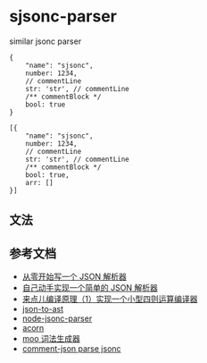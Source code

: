 # sjsonc-parser

similar jsonc parser

```any
{
    "name": "sjsonc",
    number: 1234,
    // commentLine
    str: 'str', // commentLine
    /** commentBlock */
    bool: true
}
```

```any
[{
    "name": "sjsonc",
    number: 1234,
    // commentLine
    str: 'str', // commentLine
    /** commentBlock */
    bool: true,
    arr: []
}]
```

## 文法

## 参考文档

-   [从零开始写一个 JSON 解析器](https://www.jianshu.com/p/ad56542affd0)
-   [自己动手实现一个简单的 JSON 解析器](https://segmentfault.com/a/1190000010998941)
-   [来点儿编译原理（1）实现一个小型四则运算编译器](https://zhuanlan.zhihu.com/p/24035780)
-   [json-to-ast](https://github.com/vtrushin/json-to-ast)
-   [node-jsonc-parser](https://github.com/microsoft/node-jsonc-parser)
-   [acorn](https://github.com/acornjs/acorn)
-   [moo 词法生成器](https://www.npmjs.com/package/moo)
-   [comment-json parse jsonc](https://www.npmjs.com/package/comment-json)
